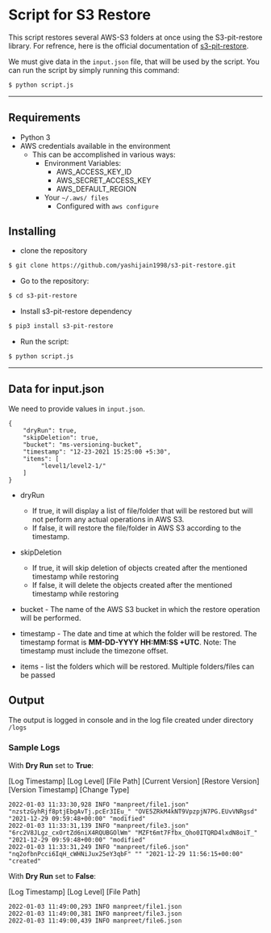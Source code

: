 # Script for S3 Restore
This script restores several AWS-S3 folders at once using the S3-pit-restore library.
For refrence, here is the official documentation of [s3-pit-restore](./script_README.md).

We must give data in the `input.json` file, that will be used by the script.
You can run the script by simply running this command:
```bash
$ python script.js
```
- - -

## Requirements

  * Python 3
  * AWS credentials available in the environment
	* This can be accomplished in various ways:
		* Environment Variables:
			* AWS_ACCESS_KEY_ID
			* AWS_SECRET_ACCESS_KEY
			* AWS_DEFAULT_REGION
		* Your `~/.aws/ files`
			* Configured with `aws configure`

## Installing
- clone the repository
```bash
$ git clone https://github.com/yashijain1998/s3-pit-restore.git
```

- Go to the repository:
```bash
$ cd s3-pit-restore
```

- Install s3-pit-restore dependency
```bash
$ pip3 install s3-pit-restore
``` 

- Run the script:
```bash
$ python script.js
```
- - -

## Data for input.json
We need to provide values in `input.json`.

```
{
	"dryRun": true,
	"skipDeletion": true,
	"bucket": "ms-versioning-bucket",
	"timestamp": "12-23-2021 15:25:00 +5:30",
	"items": [
		 "level1/level2-1/"
	]
}
```

- dryRun 
  - If true, it will display a list of file/folder that will be restored but will not perform any actual operations in AWS S3.
  - If false, it will restore the file/folder in AWS S3 according to the timestamp.

- skipDeletion 
  - If true, it will skip deletion of objects created after the mentioned timestamp while restoring
  - If false, it will delete the objects created after the mentioned timestamp while restoring

- bucket - The name of the AWS S3 bucket in which the restore operation will be performed.

- timestamp - The date and time at which the folder will be restored. The timestamp format is **MM-DD-YYYY HH:MM:SS +UTC**. Note: The timestamp must include the timezone offset.

- items - list the folders which will be restored. Multiple folders/files can be passed

## Output 
The output is logged in console and in the log file created under directory `/logs`

### Sample Logs

With **Dry Run** set to **True**: 

[Log Timestamp] [Log Level] [File Path] [Current Version] [Restore Version] [Version Timestamp] [Change Type]

```
2022-01-03 11:33:30,928 INFO "manpreet/file1.json" "nzstzGyhRjf8ptjEbgAvTj.pcEr3IEu_" "OVE5ZRkM4kNT9VpzpjN7PG.EUvVNRgsd" "2021-12-29 09:59:48+00:00" "modified" 
2022-01-03 11:33:31,139 INFO "manpreet/file3.json" "6rc2V8JLgz_cxOrtZd6niX4RQUBGOlWm" "MZFt6mt7Ffbx_Qho0ITQRD4lxdN8oiT_" "2021-12-29 09:59:48+00:00" "modified" 
2022-01-03 11:33:31,249 INFO "manpreet/file6.json" "nq2ofbnPcci6IqH_cWHNiJux25eY3qbF" "" "2021-12-29 11:56:15+00:00" "created" 
```

With **Dry Run** set to **False**: 

[Log Timestamp] [Log Level] [File Path]

```
2022-01-03 11:49:00,293 INFO manpreet/file1.json
2022-01-03 11:49:00,381 INFO manpreet/file3.json
2022-01-03 11:49:00,439 INFO manpreet/file6.json
```
